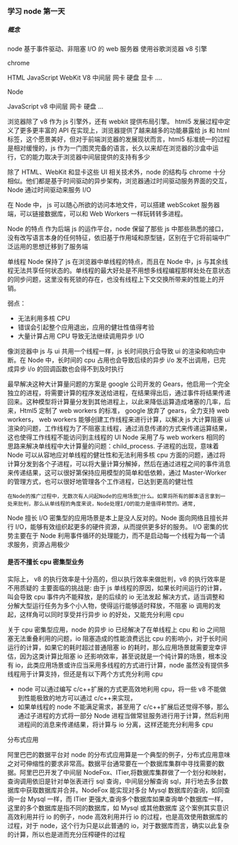 ### 学习 node 第一天

##### 概念

node 基于事件驱动、非阻塞 I/O 的 web 服务器
使用谷歌浏览器 v8 引擎

chrome

HTML JavaScript
WebKit V8
中间层
网卡 硬盘 显卡 ....

Node

JavaScript
v8
中间层
网卡 硬盘 ...

浏览器除了 v8 作为 js 引擎外，还有 webkit 提供布局引擎。
html5 发展过程中定义了更多更丰富的 API
在实现上，浏览器提供了越来越多的功能暴露给 js 和 html 标签，这个愿景美好，但对于前端浏览器的发展现状而言，html5 标准统一的过程是相对缓慢的，js 作为一门图灵完备的语言，长久以来却在浏览器的沙盒中运行，它的能力取决于浏览器中间层提供的支持有多少

除了 HTML、WebKit 和显卡这些 UI 相关技术外，node 的结构与 chrome 十分相似。他们都是基于时间驱动的异步架构，浏览器通过时间驱动服务界面的交互，Node 通过时间驱动来服务 I/O

在 Node 中， js 可以随心所欲的访问本地文件，可以搭建 webScoket 服务器端，可以链接数据库，可以和 Web Workers 一样玩转转多进程。

Node 的特点
作为后端 js 的运作平台，node 保留了那些 js
中那些熟悉的接口，没有改写语言本身的任何特征，依旧基于作用域和原型链，区别在于它将前端中广泛运用的思想迁移到了服务端

单线程
Node 保持了 js 在浏览器中单线程的特点，而且在 Node 中，js 与其余线程无法共享任何状态的。单线程的最大好处是不用想多线程编程那样处处在意状态的同步问题，这里没有死锁的存在，也没有线程上下文交换所带来的性能上的开销。

弱点：

-   无法利用多核 CPU
-   错误会引起整个应用退出，应用的健壮性值得考验
-   大量计算占用 CPU 导致无法继续调用异步 I/O

像浏览器中 js 与 ui 共用一个线程一样，js 长时间执行会导致 ui 的渲染和响应中断。在 Node 中，长时间的 cpu 占用也会导致后续的异步 i/o 发不出调用，已完成异步 i/o 的回调函数也会得不到及时执行

最早解决这种大计算量问题的方案是 google 公司开发的 Gears，他启用一个完全独立的进程，将需要计算的程序发送给进程，在结果得出后，通过事件将结果传递回来。这种模型将计算量分发到其他进程上，以此来降低运算造成堵塞的几率，后来，Html5 定制了 web workers 的标准， google 放弃了 gears，全力支持 web workers， web workers 能够创建工作线程来进行计算，以解决 js 大计算阻塞 ui 渲染的问题，工作线程为了不阻塞主线程，通过消息传递的方式来传递运算结果，这也使得工作线程不能访问到主线程的 UI
Node 采用了与 web workers 相同的思路来解决单线程中大计算量的问题：child_process. 子进程的出现，意味着 Node 可以从容地应对单线程的健壮性和无法利用多核 cpu 方面的问题，通过将计算分发到各个子进程，可以将大量计算分解掉，然后在通过进程之间的事件消息来传递结果，这可以很好第保持应用模型的简单和低依赖，通过 Master-Worker 的管理方式，也可以很好地管理各个工作进程，已达到更高的健壮性

    在Node的推广过程中，无数次有人问起Node的应用场景是̣什么。如果将所有的脚本语言拿到一处来批判，那么从单线程的角度来说，Node处理I/O的能力是值得称赞的。通常,

Node 擅长 I/O 密集型的应用场景是本上是没人反对的。Node 面向网络且擅长并行 I/O，能够有效组织起更多的硬件资源，从而提供更多好的服务。
I/O 密集的优势主要在于 Node 利用事件循环的处理能力，而不是启动每一个线程为每一个请求服务，资源占用极少

#### 是否不擅长 cpu 密集型业务

实际上， v8 的执行效率是十分高的，但以执行效率来做批判，v8 的执行效率是不用质疑的
主要面临的挑战是: 由于 js 单线程的原因，如果长时间运行的计算，叫会导致 cpu 事件内不能释放，是的后续的 io 无法发起
解决方式，适当调整和分解大型运行任务为多个小人物，使得运行能够适时释放，不阻塞 io 调用的发起，这样角可以同时享受并行异步 io 的好处，又能充分利用 cpu

关于 cpu 密集型应用，node 的异步 io 已经解决了在单线程上 cpu 和 io 之间阻塞无法重叠利用的问题，io 阻塞造成的性能浪费远比 cpu 的影响小，对于长时间运行的计算，如果它的耗时超过普通阻塞 io 的耗时，那么应用场景就需要宠幸评估，因为这类计算比阻塞 io 还影响效率，甚至说就是一个纯计算的场景，根本没有 io，此类应用场景或许应当采用多线程的方式进行计算，node 虽然没有提供多线程用于计算支持，但还是有以下两个方式充分利用 cpu

-   node 可以通过编写 c/c++扩展的方式更高效地利用 cpu，将一些 v8 不能做到性能极致的地方可以通过 c/c++来实现，
-   如果单线程的 node 不能满足需求，甚至用了 c/c++扩展后还觉得不够，那么通过子进程的方式将一部分 Node 进程当做常驻服务进行用于计算，然后利用进程间的消息来传递结果，将计算与 io 分离，这样还能充分利用多 cpu

分布式应用

阿里巴巴的数据平台对 node 的分布式应用算是一个典型的例子，分布式应用意味之对可伸缩性的要求非常高。数据平台通常要在一个数据库集群中寻找需要的数据。阿里巴巴开发了中间层 NodeFox、ITier,将数据库集群做了一个划分和映射，查询调用依旧是针对单张表进行 sql 查询，中间层分解查询 sql，并行地去多台数据库中获取数据库并合并。NodeFox 能实现对多台 Mysql 数据库的查询，如同查询一台 Mysql 一样，而 ITier 更强大,查询多个数据库如果查询单个数据库一样，这里的多个数据库是指不同的数据库，如 Mysql 或其他数据库
这个案例其实意识高效利用并行 io 的例子，node 高效利用并行 io 的过程，也是高效使用数据库的过程，对于 node，这个行为只是以此普通的 io，对于数据库而言，确实以此复杂的计算，所以也是进而充分压榨硬件的过程
